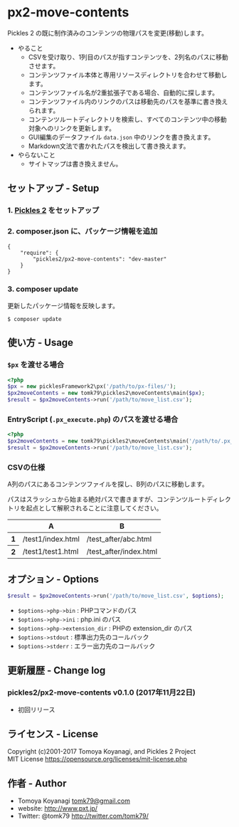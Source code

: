 # px2-move-contents
Pickles 2 の既に制作済みのコンテンツの物理パスを変更(移動)します。

- やること
    - CSVを受け取り、1列目のパスが指すコンテンツを、2列名のパスに移動させます。
    - コンテンツファイル本体と専用リソースディレクトリを合わせて移動します。
    - コンテンツファイル名が2重拡張子である場合、自動的に探します。
    - コンテンツファイル内のリンクのパスは移動先のパスを基準に書き換えられます。
    - コンテンツルートディレクトリを検索し、すべてのコンテンツ中の移動対象へのリンクを更新します。
    - GUI編集のデータファイル `data.json` 中のリンクを書き換えます。
    - Markdown文法で書かれたパスを検出して書き換えます。
- やらないこと
    - サイトマップは書き換えません。


## セットアップ - Setup

### 1. [Pickles 2](http://pickles2.pxt.jp/) をセットアップ

### 2. composer.json に、パッケージ情報を追加

```
{
    "require": {
        "pickles2/px2-move-contents": "dev-master"
    }
}
```

### 3. composer update

更新したパッケージ情報を反映します。

```
$ composer update
```


## 使い方 - Usage

### `$px` を渡せる場合

```php
<?php
$px = new picklesFramework2\px('/path/to/px-files/');
$px2moveContents = new tomk79\pickles2\moveContents\main($px);
$result = $px2moveContents->run('/path/to/move_list.csv');
```

### EntryScript (`.px_execute.php`) のパスを渡せる場合

```php
<?php
$px2moveContents = new tomk79\pickles2\moveContents\main('/path/to/.px_execute.php');
$result = $px2moveContents->run('/path/to/move_list.csv');
```

### CSVの仕様

A列のパスにあるコンテンツファイルを探し、B列のパスに移動します。

パスはスラッシュから始まる絶対パスで書きますが、コンテンツルートディレクトリを起点として解釈されることに注意してください。

<table>
<thead>
<tr>
<th></th>
<th>A</th>
<th>B</th>
</tr>
</thead>
<tbody>
<tr>
<th>1</th>
<td>/test1/index.html</td>
<td>/test_after/abc.html</td>
</tr>
<tr>
<th>2</th>
<td>/test1/test1.html</td>
<td>/test_after/index.html</td>
</tr>
</tbody>
</table>


## オプション - Options

```php
$result = $px2moveContents->run('/path/to/move_list.csv', $options);
```

- `$options->php->bin` : PHPコマンドのパス
- `$options->php->ini` : php.ini のパス
- `$options->php->extension_dir` : PHPの extension_dir のパス
- `$options->stdout` : 標準出力先のコールバック
- `$options->stderr` : エラー出力先のコールバック



## 更新履歴 - Change log

### pickles2/px2-move-contents v0.1.0 (2017年11月22日)

- 初回リリース


## ライセンス - License

Copyright (c)2001-2017 Tomoya Koyanagi, and Pickles 2 Project<br />
MIT License https://opensource.org/licenses/mit-license.php


## 作者 - Author

- Tomoya Koyanagi <tomk79@gmail.com>
- website: <http://www.pxt.jp/>
- Twitter: @tomk79 <http://twitter.com/tomk79/>
